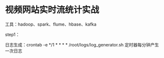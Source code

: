视频网站实时流统计实战
============

工具：hadoop、spark、flume、hbase、kafka

step1：

日志生成：crontab -e    */1 * * * * /root/logs/log_generator.sh  定时器每分钟产生一次日志
